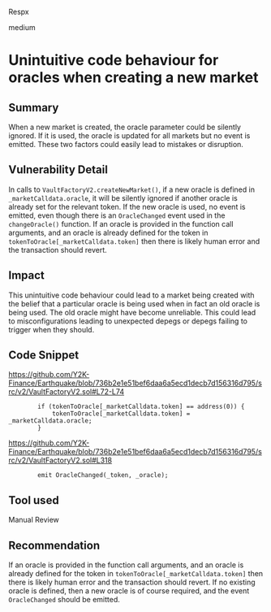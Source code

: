 Respx

medium

# Unintuitive code behaviour for oracles when creating a new market

## Summary
When a new market is created, the oracle parameter could be silently ignored. If it is used, the oracle is updated for all markets but no event is emitted. These two factors could easily lead to mistakes or disruption.

## Vulnerability Detail
In calls to `VaultFactoryV2.createNewMarket()`, if a new oracle is defined in `_marketCalldata.oracle`, it will be silently ignored if another oracle is already set for the relevant token.
If the new oracle is used, no event is emitted, even though there is an `OracleChanged` event used in the `changeOracle()` function.
If an oracle is provided in the function call arguments, and an oracle is already defined for the token in `tokenToOracle[_marketCalldata.token]` then there is likely human error and the transaction should revert.

## Impact
This unintuitive code behaviour could lead to a market being created with the belief that a particular oracle is being used when in fact an old oracle is being used. The old oracle might have become unreliable. This could lead to misconfigurations leading to unexpected depegs or depegs failing to trigger when they should. 

## Code Snippet
https://github.com/Y2K-Finance/Earthquake/blob/736b2e1e51bef6daa6a5ecd1decb7d156316d795/src/v2/VaultFactoryV2.sol#L72-L74
```Solidity
        if (tokenToOracle[_marketCalldata.token] == address(0)) {
            tokenToOracle[_marketCalldata.token] = _marketCalldata.oracle;
        }
```
https://github.com/Y2K-Finance/Earthquake/blob/736b2e1e51bef6daa6a5ecd1decb7d156316d795/src/v2/VaultFactoryV2.sol#L318
```Solidity
        emit OracleChanged(_token, _oracle);
```

## Tool used

Manual Review

## Recommendation
If an oracle is provided in the function call arguments, and an oracle is already defined for the token in `tokenToOracle[_marketCalldata.token]` then there is likely human error and the transaction should revert. If no existing oracle is defined, then a new oracle is of course required, and the event `OracleChanged` should be emitted.